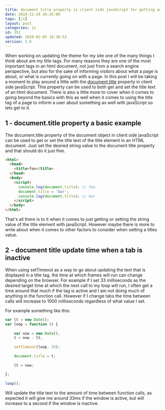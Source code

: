 ```yaml
---
title: document title property is client side javaScript for getting and setting the title tag
date: 2018-12-28 16:35:00
tags: [js]
layout: post
categories: js
id: 352
updated: 2020-02-05 19:38:53
version: 1.6
---
```


When working on updating the theme for my site one of the many things I think about are my title tags. For many reasons they are one of the most important tags in an html document, not just from a search engine perspective, but also for the sake of informing visitors about what a page is about, or what is currently going on with a page. In this post I will be taking a moment to play around a little with the [document.title](https://developer.mozilla.org/en-US/docs/Web/API/Document/title) property in client side javaScript. This property can be used to both get and set the title text of an html document. There is also a little more to cover when it comes to going beyond the basics with this as well when it comes to using the title tag of a page to inform a user about something as well with javaScript so lets get to it.

<!-- more -->

## 1 - document.title property a basic example

The document.title property of the document object in client side javaScript can be used to get or set the title text of the title element in an HTML document. Just set the desired string value to the document title property and that should do it just fine.

```html
<html>
  <head>
    <title>foo</title>
  </head>
  <body>
    <script>
      console.log(document.title); // foo
      document.title = 'bar';
      console.log(document.title); // bar
    </script>
  </body>
</html>
```

That's all there is to it when it comes to just getting or setting the string value of the title element with javaScript. However maybe there is more to write about when it comes to other factors to consider when setting a titles value. 

## 2 - document title update time when a tab is inactive

When using setTimeout as a way to go about updating the text that is displayed in a title tag, the time at which frames will run can change depending on the browser. For example if I set 33 milliseconds as the desired target time at which the next call to my loop will run, I often get a time around that much if the tag is active and I am not doing much of anything in the function call. However if I change tabs the time between calls will increase to 1000 milliseconds regardless of what value I set.

For example something like this:

```js
var lt = new Date();
var loop = function () {
 
    var now = new Date(),
    t = now - lt;
 
    setTimeout(loop, 33);
 
    document.title = t;
 
    lt = now;
 
};
 
loop();
```

Will update the title text to the amount of time between function calls, as expected it will give me around 33ms if the window is active, but will increase to a second if the window is inactive.
